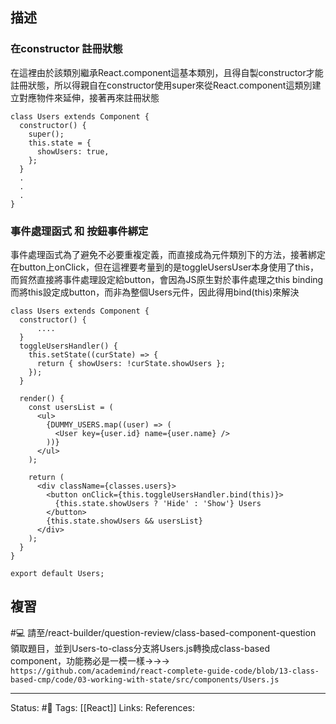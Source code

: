 ## 描述




### 在constructor 註冊狀態

在這裡由於該類別繼承React.component這基本類別，且得自製constructor才能註冊狀態，所以得親自在constructor使用super來從React.component這類別建立對應物件來延伸，接著再來註冊狀態

```
class Users extends Component {
  constructor() {
    super();
    this.state = {
      showUsers: true,
    };
  }
  .
  .
  .
}
```


### 事件處理函式 和 按鈕事件綁定

事件處理函式為了避免不必要重複定義，而直接成為元件類別下的方法，接著綁定在button上onClick，但在這裡要考量到的是toggleUsersUser本身使用了this，而貿然直接將事件處理設定給button，會因為JS原生對於事件處理之this binding而將this設定成button，而非為整個Users元件，因此得用bind(this)來解決

```
class Users extends Component {
  constructor() {
	  ....
  }
  toggleUsersHandler() {
    this.setState((curState) => {
      return { showUsers: !curState.showUsers };
    });
  }

  render() {
    const usersList = (
      <ul>
        {DUMMY_USERS.map((user) => (
          <User key={user.id} name={user.name} />
        ))}
      </ul>
    );

    return (
      <div className={classes.users}>
        <button onClick={this.toggleUsersHandler.bind(this)}>
          {this.state.showUsers ? 'Hide' : 'Show'} Users
        </button>
        {this.state.showUsers && usersList}
      </div>
    );
  }
}

export default Users;
```


## 複習

#💻 請至/react-builder/question-review/class-based-component-question 領取題目，並到Users-to-class分支將Users.js轉換成class-based component，功能務必是一模一樣->->-> `https://github.com/academind/react-complete-guide-code/blob/13-class-based-cmp/code/03-working-with-state/src/components/Users.js`
<!--SR:!2023-02-05,74,250-->

---
Status: #🌱 
Tags:
[[React]]
Links:
References:
